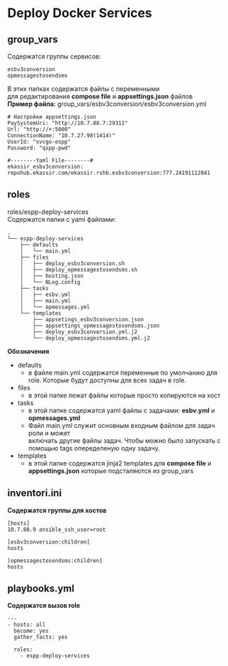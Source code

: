 # Deploy Docker Services

## group_vars
Содержатся группы сервисов:
```
esbv3conversion
opmessagestosendsms
```
В этих папках содержатся файлы с переменными <br>
для редактирования **compose file** и **appsettings.json** файлов <br>
**Пример файла:** group_vars/esbv3conversion/esbv3conversion.yml
```
# Настройки appsettings.json
PaySystemUri: "http://10.7.88.7:29311"
Url: "http://+:5000"
ConnectionName: "10.7.27.98(1414)"
UserId: "svcgo-espp"
Password: "qspp-pwd"

#--------Yaml File--------#
ekassir_esbv3conversion: repohub.ekassir.com/ekassir.rshb.esbv3conversion:777.24191112841

```

## roles
roles/espp-deploy-services <br>
Содержатся папки с yaml файлами:
```
.
└── espp-deploy-services
    ├── defaults
    │   └── main.yml
    ├── files
    │   ├── deploy_esbv3conversion.sh
    │   ├── deploy_opmessagestosendsms.sh
    │   ├── hosting.json
    │   └── NLog.config
    ├── tasks
    │   ├── esbv.yml
    │   ├── main.yml
    │   └── opmessages.yml
    └── templates
        ├── appsetings_esbv3conversion.json
        ├── appsettings_opmessagestosendsms.json
        ├── deploy_esbv3conversion.yml.j2
        └── deploy_opmessagestosendsms.yml.j2

```

**Обозначения**

- defaults
  - в файле main.yml содержатся переменные по умолчанию для role. Которые будут доступны для всех задач в role.
- files
  - в этой папке лежат файлы которые просто копируются на хост
- tasks
  - в этой папке содержатся yaml файлы с задачами: **esbv.yml** и **opmessages.yml**
  - Файл main.yml служит основным входным файлом для задач роли и может <br>
    включать другие файлы задач. Чтобы можно было запускать с помощью tags опеределеную одну задачу.
- templates
  - в этой папке содержатся jinja2 templates для **compose file** и **appsettings.json** 
    которые подсталяются из group_vars


## inventori.ini
**Содержатся группы для хостов**
```
[hosts]
10.7.88.9 ansible_ssh_user=root

[esbv3conversion:children]
hosts

[opmessagestosendsms:children]
hosts
```

## playbooks.yml
**Содержатся вызов role**
```
---
- hosts: all
  become: yes
  gather_facts: yes

  roles:
    - espp-deploy-services

```
